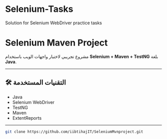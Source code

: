 # Selenium-Tasks
Solution for Selenium WebDriver practice tasks
# Selenium Maven Project

مشروع تجريبي لاختبار واجهات الويب باستخدام **Selenium + Maven + TestNG** بلغة **Java**.

---

## 🛠️ التقنيات المستخدمة
- Java
- Selenium WebDriver
- TestNG
- Maven
- ExtentReports

---

 

   ```bash
   git clone https://github.com/iibtihajIT/SeleniumMvnproject.git
